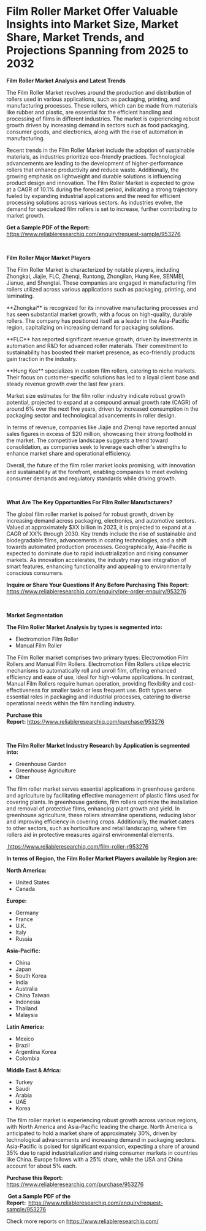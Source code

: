 <p><h1>Film Roller Market Offer Valuable Insights into Market Size, Market Share, Market Trends, and Projections Spanning from 2025 to 2032</h1></p><p><strong>Film Roller Market Analysis and Latest Trends</strong></p>
<p><p>The Film Roller Market revolves around the production and distribution of rollers used in various applications, such as packaging, printing, and manufacturing processes. These rollers, which can be made from materials like rubber and plastic, are essential for the efficient handling and processing of films in different industries. The market is experiencing robust growth driven by increasing demand in sectors such as food packaging, consumer goods, and electronics, along with the rise of automation in manufacturing.</p><p>Recent trends in the Film Roller Market include the adoption of sustainable materials, as industries prioritize eco-friendly practices. Technological advancements are leading to the development of higher-performance rollers that enhance productivity and reduce waste. Additionally, the growing emphasis on lightweight and durable solutions is influencing product design and innovation. The Film Roller Market is expected to grow at a CAGR of 10.1% during the forecast period, indicating a strong trajectory fueled by expanding industrial applications and the need for efficient processing solutions across various sectors. As industries evolve, the demand for specialized film rollers is set to increase, further contributing to market growth.</p></p>
<p><strong>Get a Sample PDF of the Report:&nbsp;</strong> <a href="https://www.reliableresearchiq.com/enquiry/request-sample/953276?utm_campaign=2455&utm_medium=2&utm_source=Github&utm_content=ia&utm_term=11042025&utm_id=film-roller">https://www.reliableresearchiq.com/enquiry/request-sample/953276</a></p>
<p>&nbsp;</p>
<p><strong>Film Roller Major Market Players</strong></p>
<p><p>The Film Roller Market is characterized by notable players, including Zhongkai, Jiajie, FLC, Zhenqi, Runtong, Zhonglian, Hung Kee, SENMEI, Jianuo, and Shengtai. These companies are engaged in manufacturing film rollers utilized across various applications such as packaging, printing, and laminating.</p><p>**Zhongkai** is recognized for its innovative manufacturing processes and has seen substantial market growth, with a focus on high-quality, durable rollers. The company has positioned itself as a leader in the Asia-Pacific region, capitalizing on increasing demand for packaging solutions. </p><p>**FLC** has reported significant revenue growth, driven by investments in automation and R&D for advanced roller materials. Their commitment to sustainability has boosted their market presence, as eco-friendly products gain traction in the industry.</p><p>**Hung Kee** specializes in custom film rollers, catering to niche markets. Their focus on customer-specific solutions has led to a loyal client base and steady revenue growth over the last few years.</p><p>Market size estimates for the film roller industry indicate robust growth potential, projected to expand at a compound annual growth rate (CAGR) of around 6% over the next five years, driven by increased consumption in the packaging sector and technological advancements in roller design.</p><p>In terms of revenue, companies like Jiajie and Zhenqi have reported annual sales figures in excess of $20 million, showcasing their strong foothold in the market. The competitive landscape suggests a trend toward consolidation, as companies seek to leverage each other's strengths to enhance market share and operational efficiency.</p><p>Overall, the future of the film roller market looks promising, with innovation and sustainability at the forefront, enabling companies to meet evolving consumer demands and regulatory standards while driving growth.</p></p>
<p>&nbsp;</p>
<p><strong>What Are The Key Opportunities For Film Roller Manufacturers?</strong></p>
<p><p>The global film roller market is poised for robust growth, driven by increasing demand across packaging, electronics, and automotive sectors. Valued at approximately $XX billion in 2023, it is projected to expand at a CAGR of XX% through 2030. Key trends include the rise of sustainable and biodegradable films, advancements in coating technologies, and a shift towards automated production processes. Geographically, Asia-Pacific is expected to dominate due to rapid industrialization and rising consumer markets. As innovation accelerates, the industry may see integration of smart features, enhancing functionality and appealing to environmentally conscious consumers.</p></p>
<p><strong>Inquire or Share Your Questions If Any Before Purchasing This Report:</strong> <a href="https://www.reliableresearchiq.com/enquiry/pre-order-enquiry/953276?utm_campaign=2455&utm_medium=2&utm_source=Github&utm_content=ia&utm_term=11042025&utm_id=film-roller">https://www.reliableresearchiq.com/enquiry/pre-order-enquiry/953276</a></p>
<p>&nbsp;</p>
<p><strong>Market Segmentation</strong></p>
<p><strong>The Film Roller Market Analysis by types is segmented into:</strong></p>
<p><ul><li>Electromotion Film Roller</li><li>Manual Film Roller</li></ul></p>
<p><p>The Film Roller market comprises two primary types: Electromotion Film Rollers and Manual Film Rollers. Electromotion Film Rollers utilize electric mechanisms to automatically roll and unroll film, offering enhanced efficiency and ease of use, ideal for high-volume applications. In contrast, Manual Film Rollers require human operation, providing flexibility and cost-effectiveness for smaller tasks or less frequent use. Both types serve essential roles in packaging and industrial processes, catering to diverse operational needs within the film handling industry.</p></p>
<p><strong>Purchase this Report:&nbsp;</strong><a href="https://www.reliableresearchiq.com/purchase/953276?utm_campaign=2455&utm_medium=2&utm_source=Github&utm_content=ia&utm_term=11042025&utm_id=film-roller">https://www.reliableresearchiq.com/purchase/953276</a></p>
<p>&nbsp;</p>
<p><strong>The Film Roller Market Industry Research by Application is segmented into:</strong></p>
<p><ul><li>Greenhouse Garden</li><li>Greenhouse Agriculture</li><li>Other</li></ul></p>
<p><p>The film roller market serves essential applications in greenhouse gardens and agriculture by facilitating effective management of plastic films used for covering plants. In greenhouse gardens, film rollers optimize the installation and removal of protective films, enhancing plant growth and yield. In greenhouse agriculture, these rollers streamline operations, reducing labor and improving efficiency in covering crops. Additionally, the market caters to other sectors, such as horticulture and retail landscaping, where film rollers aid in protective measures against environmental elements.</p></p>
<p><a href="https://www.reliableresearchiq.com/film-roller-r953276?utm_campaign=2455&utm_medium=2&utm_source=Github&utm_content=ia&utm_term=11042025&utm_id=film-roller">&nbsp;https://www.reliableresearchiq.com/film-roller-r953276</a></p>
<p><strong>In terms of Region, the Film Roller Market Players available by Region are:</strong></p>
<p>
    <p> <strong> North America: </strong>
        <ul>
            <li>United States</li>
            <li>Canada</li>
        </ul>
        </p> 
    <p> <strong> Europe: </strong>
        <ul>
            <li>Germany</li>
            <li>France</li>
            <li>U.K.</li>
            <li>Italy</li>
            <li>Russia</li>
        </ul>
        </p> 
    <p> <strong> Asia-Pacific: </strong>
        <ul>
            <li>China</li>
            <li>Japan</li>
            <li>South Korea</li>
            <li>India</li>
            <li>Australia</li>
            <li>China Taiwan</li>
            <li>Indonesia</li>
            <li>Thailand</li>
            <li>Malaysia</li>
        </ul>
        </p> 
    <p> <strong> Latin America: </strong>
        <ul>
            <li>Mexico</li>
            <li>Brazil</li>
            <li>Argentina Korea</li>
            <li>Colombia</li>
        </ul>
        </p> 
    <p> <strong> Middle East & Africa: </strong>
        <ul>
            <li>Turkey</li>
            <li>Saudi</li>
            <li>Arabia</li>
            <li>UAE</li>
            <li>Korea</li>
        </ul>
    </p>
    </p>
<p><p>The film roller market is experiencing robust growth across various regions, with North America and Asia-Pacific leading the charge. North America is anticipated to hold a market share of approximately 30%, driven by technological advancements and increasing demand in packaging sectors. Asia-Pacific is poised for significant expansion, expecting a share of around 35% due to rapid industrialization and rising consumer markets in countries like China. Europe follows with a 25% share, while the USA and China account for about 5% each.</p></p>
<p><strong>Purchase this Report: </strong><a href="https://www.reliableresearchiq.com/purchase/953276?utm_campaign=2455&utm_medium=2&utm_source=Github&utm_content=ia&utm_term=11042025&utm_id=film-roller">https://www.reliableresearchiq.com/purchase/953276</a></p>
<p>&nbsp;<strong>Get a Sample PDF of the Report:&nbsp;&nbsp;</strong><a href="https://www.reliableresearchiq.com/enquiry/request-sample/953276?utm_campaign=2455&utm_medium=2&utm_source=Github&utm_content=ia&utm_term=11042025&utm_id=film-roller">https://www.reliableresearchiq.com/enquiry/request-sample/953276</a></p>
<p><strong></strong></p>
<p>Check more reports on <a href="https://www.reliableresearchiq.com/?utm_campaign=2455&utm_medium=2&utm_source=Github&utm_content=ia&utm_term=11042025&utm_id=film-roller">https://www.reliableresearchiq.com/</a></p>
